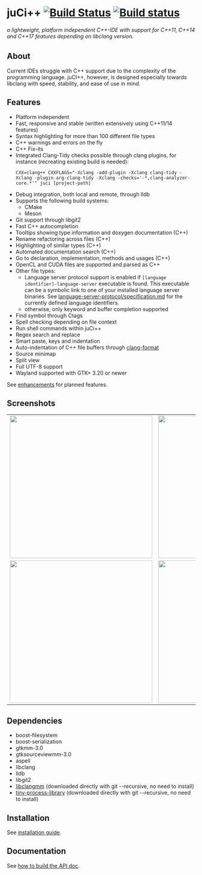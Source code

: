 # juCi++ [![Build Status](https://travis-ci.org/cppit/jucipp.svg?branch=master)](https://travis-ci.org/cppit/jucipp) [![Build status](https://ci.appveyor.com/api/projects/status/tj8ants9q8ouuoob/branch/master?svg=true)](https://ci.appveyor.com/project/zalox/jucipp-6hwdu/branch/master)

###### a lightweight, platform independent C++-IDE with support for C++11, C++14 and C++17 features depending on libclang version.
<!--<img src="https://github.com/cppit/jucipp/blob/master/docs/images/screenshot3.png"/>-->
## About
Current IDEs struggle with C++ support due to the complexity of
the programming language. juCI++, however, is designed especially 
towards libclang with speed, stability, and ease of use in mind. 

## Features
* Platform independent
* Fast, responsive and stable (written extensively using C++11/14 features)
* Syntax highlighting for more than 100 different file types
* C++ warnings and errors on the fly
* C++ Fix-its
* Integrated Clang-Tidy checks possible through clang plugins, for instance (recreating existing build is needed):
  ```
  CXX=clang++ CXXFLAGS="-Xclang -add-plugin -Xclang clang-tidy -Xclang -plugin-arg-clang-tidy -Xclang -checks='-*,clang-analyzer-core.*'" juci [project-path]
  ```
* Debug integration, both local and remote, through lldb
* Supports the following build systems:
  * CMake
  * Meson
* Git support through libgit2
* Fast C++ autocompletion
* Tooltips showing type information and doxygen documentation (C++)
* Rename refactoring across files (C++)
* Highlighting of similar types (C++)
* Automated documentation search (C++)
* Go to declaration, implementation, methods and usages (C++)
* OpenCL and CUDA files are supported and parsed as C++
* Other file types:
  * Language server protocol support is enabled if `[language identifier]-language-server` executable is found. This executable can be a symbolic link to one of your installed language server binaries.
See [language-server-protocol/specification.md](https://github.com/Microsoft/language-server-protocol/blob/gh-pages/specification.md) for the currently defined language identifiers.
  * otherwise, only keyword and buffer completion supported
* Find symbol through Ctags
* Spell checking depending on file context
* Run shell commands within juCi++
* Regex search and replace
* Smart paste, keys and indentation
* Auto-indentation of C++ file buffers through [clang-format](http://clang.llvm.org/docs/ClangFormat.html)
* Source minimap
* Split view
* Full UTF-8 support
* Wayland supported with GTK+ 3.20 or newer

See [enhancements](https://github.com/cppit/jucipp/labels/enhancement) for planned features.

## Screenshots
<table border="0">
<tr>
<td><img src="https://github.com/cppit/jucipp/blob/master/docs/images/screenshot1c.png" width="380"/></td>
<td><img src="https://github.com/cppit/jucipp/blob/master/docs/images/screenshot2c.png" width="380"/></td>
</tr><tr>
<td><img src="https://github.com/cppit/jucipp/blob/master/docs/images/screenshot3c.png" width="380"/></td>
<td><img src="https://github.com/cppit/jucipp/blob/master/docs/images/screenshot4b.png" width="380"/></td>
</tr>
</table>

## Dependencies
* boost-filesystem
* boost-serialization
* gtkmm-3.0
* gtksourceviewmm-3.0
* aspell
* libclang
* lldb
* libgit2
* [libclangmm](http://github.com/cppit/libclangmm/) (downloaded directly with git --recursive, no need to install)
* [tiny-process-library](http://github.com/eidheim/tiny-process-library/) (downloaded directly with git --recursive, no need to install)

## Installation
See [installation guide](docs/install.md).

## Documentation
See [how to build the API doc](docs/api.md).
